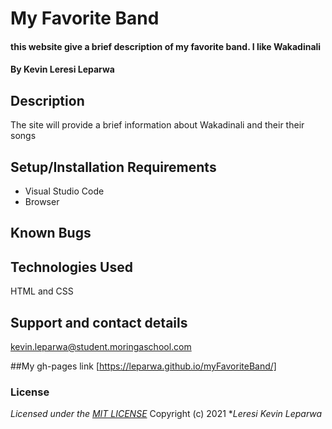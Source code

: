 # My Favorite Band
#### this website give a brief description of my favorite band. I like Wakadinali
#### By **Kevin Leresi Leparwa**
## Description

The site will provide a brief information about Wakadinali and their their songs
## Setup/Installation Requirements
* Visual Studio Code
* Browser

## Known Bugs

## Technologies Used
HTML and CSS 
## Support and contact details
kevin.leparwa@student.moringaschool.com

##My gh-pages link
[https://leparwa.github.io/myFavoriteBand/]
### License
*Licensed under the [MIT LICENSE](LICENSE.txt)*
Copyright (c) 2021 **Leresi Kevin Leparwa*
